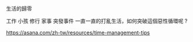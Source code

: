生活的歸零

工作  小孩  修行  家事  突發事件
一直一直的打亂生活，如何突破這個惡性循環呢 ?

https://asana.com/zh-tw/resources/time-management-tips